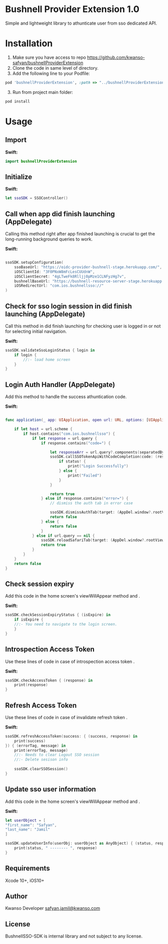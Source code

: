# Bushnell Provider Extension 1.0

Simple and lightweight library to athunticate user from sso dedicated API.

# Installation

1. Make sure you have access to repo <https://github.com/kwanso-safyan/bushnellProviderExtension>
2. Clone the code in same level of directory.
3. Add the following line to your Podfile:

```ruby
pod 'bushnellProviderExtension', :path => "../bushnellProviderExtension"
```

3. Run from project main folder: 

```bash
pod install
```

# Usage

## Import

**Swift:**

```swift
import bushnellProviderExtension
```

## Initialize

**Swift:**

```swift
let ssoSDK = SSOController()
```

## Call when app did finish launching (AppDelegate)

Calling this method right after app finished launching is crucial to get the long-running background queries to work.

**Swift:**

```swift

ssoSDK.setupConfiguration(
    ssoBaseUrl: "https://oidc-provider-bushnell-stage.herokuapp.com/",
    iOSClientId: "3F0PNxW8mFcLesCUUdnW",
    iOSClientSecret: "4gLTweFk8Rlljj0pMze1CLNFyzHg7v",
    bushnellBaseUrl: "https://bushnell-resource-server-stage.herokuapp.com/",
    iOSRedirectUrl: "com.ios.bushnellsso://"
)

```

## Check for sso login session in did finish launching (AppDelegate)

Call this method in did finish launching for checking user is logged in or not for selecting initial navigation.

**Swift:**

```swift
ssoSDK.validateSsoLoginStatus { login in
    if login {
        //:- load home screen
    }
}
```

## Login Auth Handler (AppDelegate)

Add this method to handle the success athuntication code.

**Swift:**

```swift

func application(_ app: UIApplication, open url: URL, options: [UIApplication.OpenURLOptionsKey : Any] = [:]) -> Bool {

    if let host = url.scheme {
        if host.contains("com.ios.bushnellsso") {
            if let response = url.query {
                if response.contains("code=") {

                    let responseArr = url.query?.components(separatedBy: "code=")
                    ssoSDK.callSSOTokenApiWithCodeCompletion(code: (responseArr?[1])!, target: (AppDel.window?.rootViewController)!) { status in
                        if status! {
                            print("Login Successfully")
                        } else {
                            print("Failed")
                        }
                    }

                    return true
                } else if response.contains("error=") {
                    // dismiss the auth tab in error case

                    ssoSDK.dismissAuthTab(target: (AppDel.window?.rootViewController)!)
                    return false
                } else {
                    return false
                }
            } else if url.query == nil {
                ssoSDK.reloadSafariTab(target: (AppDel.window?.rootViewController)!)
                return true
            }
        }
    }
    return false
}

```


## Check session expiry

Add this code in the home screen's  viewWillAppear method and .

**Swift:**

```swift
ssoSDK.checkSessionExpiryStatus { (isExpire) in
    if isExpire {
    //:- You need to navigate to the login screen.
    }
}
```

## Introspection Access Token

Use these lines of code in case of introspection access token .

**Swift:**

```swift
ssoSDK.checkAccessToken { (response) in
    print(response)
}
```

## Refresh Access Token

Use these lines of code in case of invalidate refresh token .

**Swift:**

```swift
ssoSDK.refreshAccessToken(success: { (success, response) in
    print(success)
}) { (errorTag, message) in
    print(errorTag, message)
    //:- Needs to clear Logout SSO session
    //:- Delete sesison info
    
    ssoSDK.clearSSOSession()
}
```

## Update sso user information

Add this code in the home screen's  viewWillAppear method and .

**Swift:**

```swift
let userObject = [
"first_name": "Safyan",
"last_name": "Jamil"
]

ssoSDK.updateUserInfo(userObj: userObject as AnyObject) { (status, response) in
    print(status, " -------- ", response)
}

```


## Requirements

Xcode 10+, iOS10+

## Author

Kwanso Developer <safyan.jamil@kwanso.com>

## License

BushnellSSO-SDK is internal library and not subject to any license.
